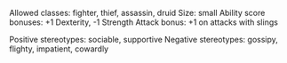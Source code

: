 Allowed classes: fighter, thief, assassin, druid
Size: small
Ability score bonuses: +1 Dexterity, -1 Strength
Attack bonus: +1 on attacks with slings

Positive stereotypes: sociable, supportive
Negative stereotypes: gossipy, flighty, impatient, cowardly
